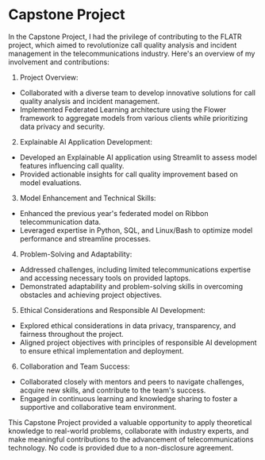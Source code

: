 # Capstone Project

In the Capstone Project, I had the privilege of contributing to the FLATR project, which aimed to revolutionize call quality analysis and incident management in the telecommunications industry. Here's an overview of my involvement and contributions:

1. Project Overview:
- Collaborated with a diverse team to develop innovative solutions for call quality analysis and incident management.
- Implemented Federated Learning architecture using the Flower framework to aggregate models from various clients while prioritizing data privacy and security.
2. Explainable AI Application Development:
- Developed an Explainable AI application using Streamlit to assess model features influencing call quality.
- Provided actionable insights for call quality improvement based on model evaluations.
3. Model Enhancement and Technical Skills:
- Enhanced the previous year's federated model on Ribbon telecommunication data.
- Leveraged expertise in Python, SQL, and Linux/Bash to optimize model performance and streamline processes.
4. Problem-Solving and Adaptability:
- Addressed challenges, including limited telecommunications expertise and accessing necessary tools on provided laptops.
- Demonstrated adaptability and problem-solving skills in overcoming obstacles and achieving project objectives.
5. Ethical Considerations and Responsible AI Development:
- Explored ethical considerations in data privacy, transparency, and fairness throughout the project.
- Aligned project objectives with principles of responsible AI development to ensure ethical implementation and deployment.
6. Collaboration and Team Success:
- Collaborated closely with mentors and peers to navigate challenges, acquire new skills, and contribute to the team's success.
- Engaged in continuous learning and knowledge sharing to foster a supportive and collaborative team environment.

This Capstone Project provided a valuable opportunity to apply theoretical knowledge to real-world problems, collaborate with industry experts, and make meaningful contributions to the advancement of telecommunications technology. No code is provided due to a non-disclosure agreement.
